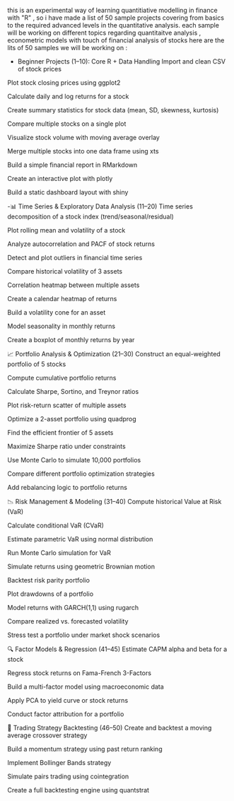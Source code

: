 this is an experimental way of learning quantitiative modelling in finance with "R" ,
so i have made a list of 50 sample projects covering from basics to the required advanced levels in the quantitative analysis.
each sample will be working on different topics regarding quantitaitve analysis , econometric models with touch of financial analysis of stocks 
here are the lits of 50 samples we will be working on :
- Beginner Projects (1–10): Core R + Data Handling
Import and clean CSV of stock prices 

Plot stock closing prices using ggplot2

Calculate daily and log returns for a stock

Create summary statistics for stock data (mean, SD, skewness, kurtosis)

Compare multiple stocks on a single plot

Visualize stock volume with moving average overlay

Merge multiple stocks into one data frame using xts

Build a simple financial report in RMarkdown

Create an interactive plot with plotly

Build a static dashboard layout with shiny

-📊 Time Series & Exploratory Data Analysis (11–20)
Time series decomposition of a stock index (trend/seasonal/residual)

Plot rolling mean and volatility of a stock

Analyze autocorrelation and PACF of stock returns

Detect and plot outliers in financial time series

Compare historical volatility of 3 assets

Correlation heatmap between multiple assets

Create a calendar heatmap of returns

Build a volatility cone for an asset

Model seasonality in monthly returns

Create a boxplot of monthly returns by year

📈 Portfolio Analysis & Optimization (21–30)
Construct an equal-weighted portfolio of 5 stocks

Compute cumulative portfolio returns

Calculate Sharpe, Sortino, and Treynor ratios

Plot risk-return scatter of multiple assets

Optimize a 2-asset portfolio using quadprog

Find the efficient frontier of 5 assets

Maximize Sharpe ratio under constraints

Use Monte Carlo to simulate 10,000 portfolios

Compare different portfolio optimization strategies

Add rebalancing logic to portfolio returns

📉 Risk Management & Modeling (31–40)
Compute historical Value at Risk (VaR)

Calculate conditional VaR (CVaR)

Estimate parametric VaR using normal distribution

Run Monte Carlo simulation for VaR

Simulate returns using geometric Brownian motion

Backtest risk parity portfolio

Plot drawdowns of a portfolio

Model returns with GARCH(1,1) using rugarch

Compare realized vs. forecasted volatility

Stress test a portfolio under market shock scenarios

🔍 Factor Models & Regression (41–45)
Estimate CAPM alpha and beta for a stock

Regress stock returns on Fama-French 3-Factors

Build a multi-factor model using macroeconomic data

Apply PCA to yield curve or stock returns

Conduct factor attribution for a portfolio

🤖 Trading Strategy Backtesting (46–50)
Create and backtest a moving average crossover strategy

Build a momentum strategy using past return ranking

Implement Bollinger Bands strategy

Simulate pairs trading using cointegration

Create a full backtesting engine using quantstrat

